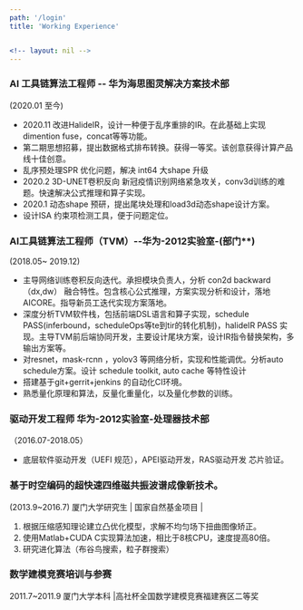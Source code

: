```yaml
---
path: '/login'
title: 'Working Experience'


<!-- layout: nil -->
---
```

### AI 工具链算法工程师  -- 华为海思图灵解决方案技术部
(2020.01 至今)

* 2020.11 改进HalideIR，设计一种便于乱序重排的IR。在此基础上实现dimention fuse，concat等等功能。
* 第二期思想招募，提出数据格式排布转换。获得一等奖。该创意获得计算产品线十佳创意。
* 乱序预处理SPR 优化问题，解决 int64 大shape 升级
* 2020.2 3D-UNET卷积反向 新冠疫情识别网络紧急攻关，conv3d训练的难题。快速解决公式推理和算子实现。
* 2020.1 动态shape 预研，提出尾块处理和load3d动态shape设计方案。
* 设计ISA 约束项检测工具，便于问题定位。  

### AI工具链算法工程师（TVM）--华为-2012实验室-(部门\*\*)
(2018.05~ 2019.12)
* 主导网络训练卷积反向迭代。承担模块负责人，分析 con2d backward（dx,dw） 融合特性。包含核心公式推理，方案实现分析和设计，落地AICORE。指导新员工迭代实现方案落地。
* 深度分析TVM软件栈，包括前端DSL语言和算子实现，schedule PASS(inferbound，scheduleOps等te到tir的转化机制)，halideIR PASS 实现。主导TVM前后端协同开发，主要设计尾块方案，设计IR指令替换架构，多输出方案等。
* 对resnet，mask-rcnn ，yolov3 等网络分析，实现和性能调优。分析auto schedule方案。设计 schedule toolkit, auto cache 等特性设计
* 搭建基于git+gerrit+jenkins 的自动化CI环境。
* 熟悉量化原理和算法，反量化重量化，以及量化参数的训练。

### 驱动开发工程师 华为-2012实验室-处理器技术部
（2016.07-2018.05）
* 底层软件驱动开发（UEFI 规范），APEI驱动开发，RAS驱动开发 芯片验证。

### 基于时空编码的超快速四维磁共振波谱成像新技术。
 (2013.9~2016.7) 厦门大学研究生 | 国家自然基金项目 | 
1. 根据压缩感知理论建立凸优化模型，求解不均匀场下扭曲图像矫正。
2. 使用Matlab+CUDA C实现算法加速，相比于8核CPU，速度提高80倍。
3. 研究进化算法（布谷鸟搜索，粒子群搜索） 

### 数学建模竞赛培训与参赛
 2011.7~2011.9 厦门大学本科 |高社杯全国数学建模竞赛福建赛区二等奖       
